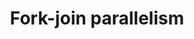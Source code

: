---
title: Fork-join parallelism
defn: |-
    Almost all task-parallel environments support *fork-join parallelism*, which is typically embodied
    in two linguistic features: *spawning* and *parallel loops*. Spawning allows a subroutine to be “forked”: executed like a subroutine call, except that the caller can continue to execute while the spawned subroutine computes its result. A parallel
    loop is like an ordinary `for` loop, except that multiple iterations of the loop can
    execute at the same time.
    
    *Fork-join* parallel algorithms employ spawning and parallel loops to describe
    parallelism. A key aspect of this parallel model, inherited from the task-parallel
    model but different from the thread model, is that the programmer does not specify
    which tasks in a computation must run in parallel, only which tasks may run in
    parallel. The underlying runtime system uses threads to load-balance the tasks
    across the processors.
---